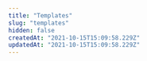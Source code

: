 ```yaml
---
title: "Templates"
slug: "templates"
hidden: false
createdAt: "2021-10-15T15:09:58.229Z"
updatedAt: "2021-10-15T15:09:58.229Z"
---
```

